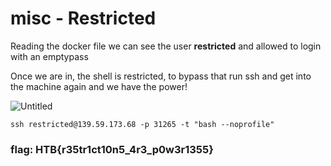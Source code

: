 # misc - Restricted

Reading the docker file we can see the user **restricted** and allowed to login with an emptypass 

Once we are in, the shell is restricted, to bypass that run ssh and get into the machine again and we have the power!

![Untitled](misc%20-%20Restricted%20bb7d2fdd10d4468391346f708003965f/Untitled.png)

`ssh restricted@139.59.173.68 -p 31265 -t "bash --noprofile"`

### flag: HTB{r35tr1ct10n5_4r3_p0w3r1355}
